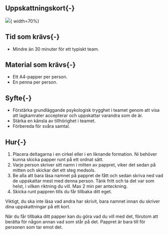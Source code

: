 ## Uppskattningskort{-}
![](images/appreciation-cards.png){ width=70%}

## Tid som krävs{-}
* Mindre än 30 minuter för ett typiskt team.

## Material som krävs{-}
* Ett A4-papper per person.
* En penna per person.

## Syfte{-}
* Förstärka grundläggande psykologisk trygghet i teamet genom att visa att lagkamrater accepterar och uppskattar varandra som de är.
* Stärka en känsla av tillhörighet i teamet.
* Förbereda för svåra samtal.

## Hur{-}
1. Placera deltagarna i en cirkel eller i en liknande formation. Ni behöver kunna skicka papper runt på ett ordnat sätt.
2. Varje person skriver sitt namn i mitten av pappret, viker det sedan på mitten och skickar det ett steg medsols.
3. Be alla att bara läsa namnet på pappret de fått och sedan skriva ned vad de uppskattar mest med denna person. Tänk fritt och ta det var som helst, i vilken riktning du vill. Max 2 min per anteckning.
4. Skicka runt pappren tills du får tillbaka ditt eget.

Viktigt, du ska inte läsa vad andra har skrivit, bara namnet innan du skriver dina uppskattningar på ett kort.

När du får tillbaka ditt papper kan du göra vad du vill med det, förutom att berätta för någon annan vad som står på det. Pappret är bara till för personen som tar emot det.
